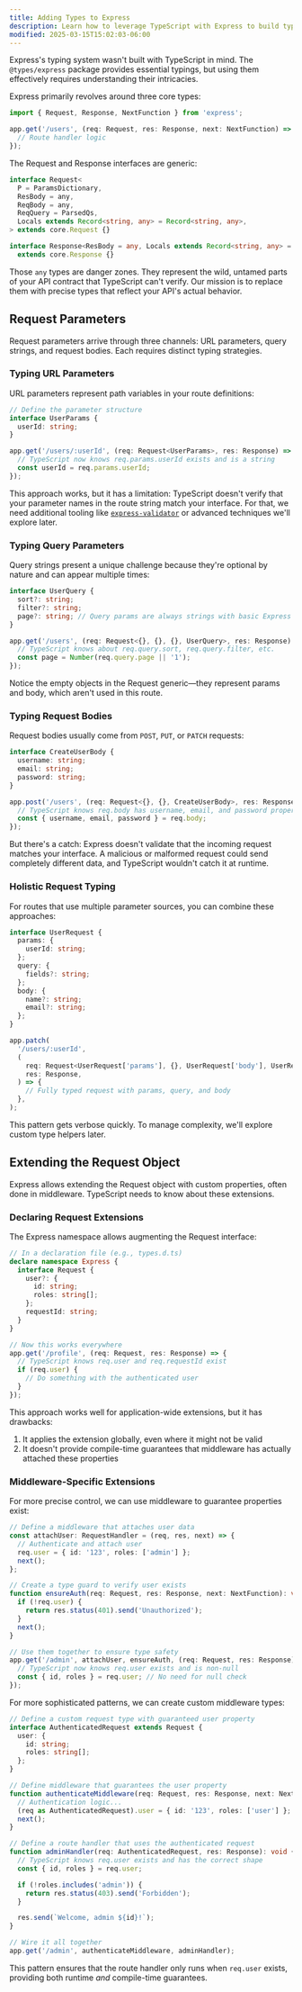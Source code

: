 ```yaml
---
title: Adding Types to Express
description: Learn how to leverage TypeScript with Express to build type-safe APIs and web applications.
modified: 2025-03-15T15:02:03-06:00
---
```


Express's typing system wasn't built with TypeScript in mind. The `@types/express` package provides essential typings, but using them effectively requires understanding their intricacies.

Express primarily revolves around three core types:

```typescript
import { Request, Response, NextFunction } from 'express';

app.get('/users', (req: Request, res: Response, next: NextFunction) => {
  // Route handler logic
});
```

The Request and Response interfaces are generic:

```typescript
interface Request<
  P = ParamsDictionary,
  ResBody = any,
  ReqBody = any,
  ReqQuery = ParsedQs,
  Locals extends Record<string, any> = Record<string, any>,
> extends core.Request {}

interface Response<ResBody = any, Locals extends Record<string, any> = Record<string, any>>
  extends core.Response {}
```

Those `any` types are danger zones. They represent the wild, untamed parts of your API contract that TypeScript can't verify. Our mission is to replace them with precise types that reflect your API's actual behavior.

## Request Parameters

Request parameters arrive through three channels: URL parameters, query strings, and request bodies. Each requires distinct typing strategies.

### Typing URL Parameters

URL parameters represent path variables in your route definitions:

```typescript
// Define the parameter structure
interface UserParams {
  userId: string;
}

app.get('/users/:userId', (req: Request<UserParams>, res: Response) => {
  // TypeScript now knows req.params.userId exists and is a string
  const userId = req.params.userId;
});
```

This approach works, but it has a limitation: TypeScript doesn't verify that your parameter names in the route string match your interface. For that, we need additional tooling like [`express-validator`](https://npm.im/express-validator) or advanced techniques we'll explore later.

### Typing Query Parameters

Query strings present a unique challenge because they're optional by nature and can appear multiple times:

```typescript
interface UserQuery {
  sort?: string;
  filter?: string;
  page?: string; // Query params are always strings with basic Express typing
}

app.get('/users', (req: Request<{}, {}, {}, UserQuery>, res: Response) => {
  // TypeScript knows about req.query.sort, req.query.filter, etc.
  const page = Number(req.query.page || '1');
});
```

Notice the empty objects in the Request generic—they represent params and body, which aren't used in this route.

### Typing Request Bodies

Request bodies usually come from `POST`, `PUT`, or `PATCH` requests:

```typescript
interface CreateUserBody {
  username: string;
  email: string;
  password: string;
}

app.post('/users', (req: Request<{}, {}, CreateUserBody>, res: Response) => {
  // TypeScript knows req.body has username, email, and password properties
  const { username, email, password } = req.body;
});
```

But there's a catch: Express doesn't validate that the incoming request matches your interface. A malicious or malformed request could send completely different data, and TypeScript wouldn't catch it at runtime.

### Holistic Request Typing

For routes that use multiple parameter sources, you can combine these approaches:

```typescript
interface UserRequest {
  params: {
    userId: string;
  };
  query: {
    fields?: string;
  };
  body: {
    name?: string;
    email?: string;
  };
}

app.patch(
  '/users/:userId',
  (
    req: Request<UserRequest['params'], {}, UserRequest['body'], UserRequest['query']>,
    res: Response,
  ) => {
    // Fully typed request with params, query, and body
  },
);
```

This pattern gets verbose quickly. To manage complexity, we'll explore custom type helpers later.

## Extending the Request Object

Express allows extending the Request object with custom properties, often done in middleware. TypeScript needs to know about these extensions.

### Declaring Request Extensions

The Express namespace allows augmenting the Request interface:

```typescript
// In a declaration file (e.g., types.d.ts)
declare namespace Express {
  interface Request {
    user?: {
      id: string;
      roles: string[];
    };
    requestId: string;
  }
}

// Now this works everywhere
app.get('/profile', (req: Request, res: Response) => {
  // TypeScript knows req.user and req.requestId exist
  if (req.user) {
    // Do something with the authenticated user
  }
});
```

This approach works well for application-wide extensions, but it has drawbacks:

1. It applies the extension globally, even where it might not be valid
2. It doesn't provide compile-time guarantees that middleware has actually attached these properties

### Middleware-Specific Extensions

For more precise control, we can use middleware to guarantee properties exist:

```typescript
// Define a middleware that attaches user data
const attachUser: RequestHandler = (req, res, next) => {
  // Authenticate and attach user
  req.user = { id: '123', roles: ['admin'] };
  next();
};

// Create a type guard to verify user exists
function ensureAuth(req: Request, res: Response, next: NextFunction): void {
  if (!req.user) {
    return res.status(401).send('Unauthorized');
  }
  next();
}

// Use them together to ensure type safety
app.get('/admin', attachUser, ensureAuth, (req: Request, res: Response) => {
  // TypeScript now knows req.user exists and is non-null
  const { id, roles } = req.user; // No need for null check
});
```

For more sophisticated patterns, we can create custom middleware types:

```typescript
// Define a custom request type with guaranteed user property
interface AuthenticatedRequest extends Request {
  user: {
    id: string;
    roles: string[];
  };
}

// Define middleware that guarantees the user property
function authenticateMiddleware(req: Request, res: Response, next: NextFunction): void {
  // Authentication logic...
  (req as AuthenticatedRequest).user = { id: '123', roles: ['user'] };
  next();
}

// Define a route handler that uses the authenticated request
function adminHandler(req: AuthenticatedRequest, res: Response): void {
  // TypeScript knows req.user exists and has the correct shape
  const { id, roles } = req.user;

  if (!roles.includes('admin')) {
    return res.status(403).send('Forbidden');
  }

  res.send(`Welcome, admin ${id}!`);
}

// Wire it all together
app.get('/admin', authenticateMiddleware, adminHandler);
```

This pattern ensures that the route handler only runs when `req.user` exists, providing both runtime _and_ compile-time guarantees.
